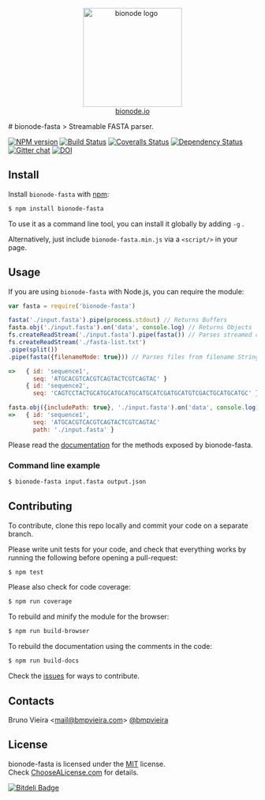 <p align="center">
  <a href="http://bionode.io">
    <img height="200" width="200" title="bionode" alt="bionode logo" src="https://rawgithub.com/bionode/bionode/master/docs/bionode-logo.min.svg"/>
  </a>
  <br/>
  <a href="http://bionode.io/">bionode.io</a>
</p>
# bionode-fasta
> Streamable FASTA parser.

[![NPM version][npm-image]][npm-url]
[![Build Status][travis-image]][travis-url]
[![Coveralls Status][coveralls-image]][coveralls-url]
[![Dependency Status][depstat-image]][depstat-url]
[![Gitter chat][gitter-image]][gitter-url]
[![DOI][doi-image]][doi-url]


Install
-------

Install ```bionode-fasta``` with [npm](//npmjs.org):

```sh
$ npm install bionode-fasta
```
To use it as a command line tool, you can install it globally by adding ```-g``` .

Alternatively, just include `bionode-fasta.min.js` via a `<script/>` in your page.

Usage
-----

If you are using ```bionode-fasta``` with Node.js, you can require the module:

```js
var fasta = require('bionode-fasta')

fasta('./input.fasta').pipe(process.stdout) // Returns Buffers
fasta.obj('./input.fasta').on('data', console.log) // Returns Objects
fs.createReadStream('./input.fasta').pipe(fasta()) // Parses streamed content
fs.createReadStream('./fasta-list.txt')
.pipe(split())
.pipe(fasta({filenameMode: true})) // Parses files from filename Strings

=>   { id: 'sequence1',
       seq: 'ATGCACGTCACGTCAGTACTCGTCAGTAC' }
     { id: 'sequence2',
       seq: 'CAGTCCTACTGCATGCATGCATGCATGCATCGATGCATGTCGACTGCATGCATGC' }

fasta.obj({includePath: true}, './input.fasta').on('data', console.log) // Returns Objects
=>   { id: 'sequence1',
       seq: 'ATGCACGTCACGTCAGTACTCGTCAGTAC'
       path: './input.fasta' }
```

Please read the [documentation](http://rawgit.com/bionode/bionode-fasta/master/docs/bionode-fasta.html) for the methods exposed by bionode-fasta.

### Command line example
```sh
$ bionode-fasta input.fasta output.json
```

Contributing
------------

To contribute, clone this repo locally and commit your code on a separate branch.

Please write unit tests for your code, and check that everything works by running the following before opening a pull-request:

```sh
$ npm test
```

Please also check for code coverage:

```sh
$ npm run coverage
```

To rebuild and minify the module for the browser:

```sh
$ npm run build-browser
```

To rebuild the documentation using the comments in the code:

```sh
$ npm run build-docs
```
Check the [issues](http://github.com/bionode/bionode-fasta/issues) for ways to contribute.

Contacts
--------
Bruno Vieira <[mail@bmpvieira.com](mailto:mail@bmpvieira.com)> [@bmpvieira](//twitter.com/bmpvieira)  

License
--------

bionode-fasta is licensed under the [MIT](https://raw.github.com/bionode/bionode-fasta/master/LICENSE) license.  
Check [ChooseALicense.com](http://choosealicense.com/licenses/mit) for details.

[npm-url]: http://npmjs.org/package/bionode-fasta
[npm-image]: http://img.shields.io/npm/v/bionode-fasta.svg?style=flat
[travis-url]: http:////travis-ci.org/bionode/bionode-fasta
[travis-image]: http://img.shields.io/travis/bionode/bionode-fasta.svg?style=flat
[coveralls-url]: http:////coveralls.io/r/bionode/bionode-fasta
[coveralls-image]: http://img.shields.io/coveralls/bionode/bionode-fasta.svg?style=flat
[depstat-url]: http://david-dm.org/bionode/bionode-fasta
[depstat-image]: http://img.shields.io/david/bionode/bionode-fasta.svg?style=flat
[gitter-image]: http://img.shields.io/badge/gitter-bionode/bionode--fasta-brightgreen.svg?style=flat
[gitter-url]: https://gitter.im/bionode/bionode-fasta
[doi-url]: http://dx.doi.org/10.5281/zenodo.11307
[doi-image]: http://img.shields.io/badge/doi-10.5281/zenodo.11307-blue.svg?style=flat

[![Bitdeli Badge](http://d2weczhvl823v0.cloudfront.net/bionode/bionode-fasta/trend.png)](https://bitdeli.com/free "Bitdeli Badge")
